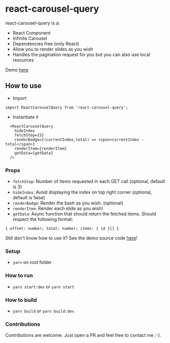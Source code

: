 # react-carousel-query

react-carousel-query is a:
- React Component
- Infinite Carousel 
- Dependencies free (only React)
- Allow you to render slides as you wish
- Handles the pagination request for you but you can also use local resources

Demo [here](https://react-carousel-query.vercel.app/)
## How to use

- Import

```
import ReactCarouselQuery from 'react-carousel-query';
```

- Instantiate it

```
  <ReactCarouselQuery 
    hideIndex
    fetchStep={5}
    renderBadge={(currentIndex,total) => <span>currentIndex - total</span>}
    renderItem={renderItem}
    getData={getData}
  />
```
### Props
- `fetchStep`: Number of items requested in each GET call (optional, default is 3)
- `hideIndex`: Avoid displaying the index on top right corner (optional, default is false)
- `renderBadge`: Render the bash as you wish. (optional)
- `renderItem`: Render each slide as you wish!
- `getData`: Async function that should return the fetched items. Should respect the following format:
```
{ offset: number; total: number; items: { id }[] }
```

Still don't know how to use it? See the demo source code [here](https://github.com/pedrocostadev/react-carousel-query/blob/main/demo/index.js)!

### Setup
- `yarn` on root folder
### How to run

- `yarn start:dev` or `yarn start`

### How to build

- `yarn build` or `yarn build:dev`

### Contributions

Contributions are welcome. Just open a PR and feel free to contact me :-).